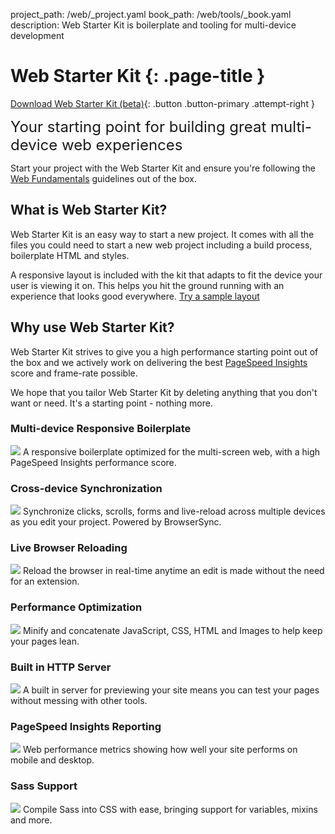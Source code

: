 project_path: /web/_project.yaml
book_path: /web/tools/_book.yaml
description: Web Starter Kit is boilerplate and tooling for multi-device development

# Web Starter Kit {: .page-title }

[Download Web Starter Kit (beta)](https://github.com/google/web-starter-kit/releases/latest){: .button .button-primary .attempt-right }

<span style="font-size:x-large">
Your starting point for building great multi-device web experiences
</span>


Start your project with the Web Starter Kit and ensure you're following the
[Web Fundamentals](/web/fundamentals/) guidelines out of the box.

## What is Web Starter Kit?

Web Starter Kit is an easy way to start a new project. It comes
with all the files you could need to start a new web project including
a build process, boilerplate HTML and styles.

A responsive layout is included with the kit that adapts to fit the device
your user is viewing it on. This helps you hit the ground running with an
experience that looks good everywhere.
[Try a sample layout](http://google.github.io/web-starter-kit/hello-world/)

## Why use Web Starter Kit?

Web Starter Kit strives to give you a high performance starting point out of
the box and we actively work on delivering the best 
[PageSpeed Insights](https://developers.google.com/speed/pagespeed/insights/)
score and frame-rate possible.

We hope that you tailor Web Starter Kit by deleting anything that you don't
want or need. It's a starting point - nothing more.

### Multi-device Responsive Boilerplate
<img class="attempt-left" src="https://www.gstatic.com/images/icons/material/system/2x/devices_black_24dp.png">
A responsive boilerplate optimized for the multi-screen web, with a high
PageSpeed Insights performance score.

<div style="clear:both;"></div>

### Cross-device Synchronization
<img class="attempt-left" src="https://www.gstatic.com/images/icons/material/system/2x/developer_mode_black_24dp.png">
Synchronize clicks, scrolls, forms and live-reload across multiple devices as you edit your project. Powered by BrowserSync.

<div style="clear:both;"></div>

### Live Browser Reloading
<img class="attempt-left" src="https://www.gstatic.com/images/icons/material/system/2x/autorenew_black_24dp.png">
Reload the browser in real-time anytime an edit is made without the need for an extension.

<div style="clear:both;"></div>

### Performance Optimization
<img class="attempt-left" src="https://www.gstatic.com/images/icons/material/system/2x/code_black_24dp.png">
Minify and concatenate JavaScript, CSS, HTML and Images to help keep your pages lean.

<div style="clear:both;"></div>

### Built in HTTP Server
<img class="attempt-left" src="https://www.gstatic.com/images/icons/material/system/2x/http_black_24dp.png">
A built in server for previewing your site means you can test your pages without messing with other tools.

<div style="clear:both;"></div>

### PageSpeed Insights Reporting
<img class="attempt-left" src="https://www.gstatic.com/images/icons/material/system/2x/done_black_24dp.png">
Web performance metrics showing how well your site performs on mobile and desktop.

<div style="clear:both;"></div>

### Sass Support
<img class="attempt-left" src="https://www.gstatic.com/images/icons/material/system/2x/attach_money_black_24dp.png">
Compile Sass into CSS with ease, bringing support for variables, mixins and more.



